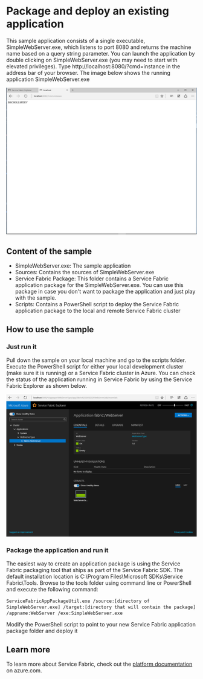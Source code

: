 # Package and deploy an existing application

This sample application consists of a single executable, SimpleWebServer.exe, which listens to port 8080 and returns the machine name based on a query string parameter. You can launch the application by double clicking on SimpleWebServer.exe (you may need to start with elevated privileges). Type http://localhost:8080/?cmd=instance in the address bar of your browser. The image below shows the running application SimpleWebServer.exe

![Existing application in Service Fabric](./runningapp.png)

## Content of the sample

- SimpleWebServer.exe: The sample application
- Sources: Contains the sources of SimpleWebServer.exe
- Service Fabric Package: This folder contains a Service Fabric application package for the SimpleWebServer.exe. You can use this package in case you don't want to package the application and just play with the sample.
- Scripts: Contains a PowerShell script to deploy the Service Fabric application package to the local and remote Service Fabric cluster

## How to use the sample

### Just run it
Pull down the sample on your local machine and go to the scripts folder. Execute the PowerShell script for either your local development cluster (make sure it is running) or a Service Fabric cluster in Azure. You can check the status of the application running in Service Fabric by using the Service Fabric Explorer as shown below.

![Existing application in Service Fabric](./appinsfx.png)


### Package the application and run it
The easiest way to create an application package is using the Service Fabric packaging tool that ships as part of the Service Fabric SDK.
The default installation location is C:\Program Files\Microsoft SDKs\Service Fabric\Tools. Browse to the tools folder using command line or PowerShell and execute the following command:

```
ServiceFabricAppPackageUtil.exe /source:[directory of SimpleWebServer.exe] /target:[directory that will contain the package] /appname:WebServer /exe:SimpleWebServer.exe
```
Modify the PowerShell script to point to your new Service Fabric application package folder and deploy it

## Learn more

To learn more about Service Fabric, check out the [platform documentation](http://aka.ms/servicefabricdocs) on azure.com.
